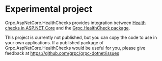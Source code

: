 # Experimental project

Grpc.AspNetCore.HealthChecks provides integration between [Health checks in ASP.NET Core](https://docs.microsoft.com/aspnet/core/host-and-deploy/health-checks) and the [Grpc.HealthCheck package](https://www.nuget.org/packages/Grpc.HealthCheck).

This project is currently not published, but you can copy the code to use in your own applications. If a published package of Grpc.AspNetCore.HealthChecks would be useful for you, please give feedback at https://github.com/grpc/grpc-dotnet/issues